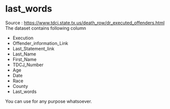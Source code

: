 # last_words
Source  : https://www.tdcj.state.tx.us/death_row/dr_executed_offenders.html
The dataset contains following column
- Execution
- Offender_information_Link
- Last_Statement_link
- Last_Name
- First_Name
- TDCJ_Number
- Age
- Date
- Race
- County
- Last_words

You can use for any purpose whatsoever.
